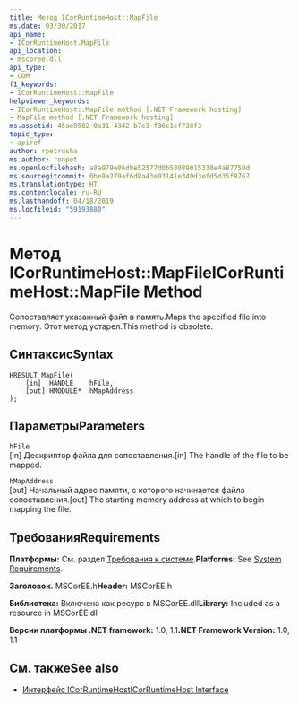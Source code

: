 ```yaml
---
title: Метод ICorRuntimeHost::MapFile
ms.date: 03/30/2017
api_name:
- ICorRuntimeHost.MapFile
api_location:
- mscoree.dll
api_type:
- COM
f1_keywords:
- ICorRuntimeHost::MapFile
helpviewer_keywords:
- ICorRuntimeHost::MapFile method [.NET Framework hosting]
- MapFile method [.NET Framework hosting]
ms.assetid: 45ae0502-0a31-4342-b7e3-f36e1cf738f3
topic_type:
- apiref
author: rpetrusha
ms.author: ronpet
ms.openlocfilehash: a8a979e86dbe52577d0b58089015338e4a87750d
ms.sourcegitcommit: 0be8a279af6d8a43e03141e349d3efd5d35f8767
ms.translationtype: HT
ms.contentlocale: ru-RU
ms.lasthandoff: 04/18/2019
ms.locfileid: "59193880"
---
```

# <a name="icorruntimehostmapfile-method"></a><span data-ttu-id="e628f-102">Метод ICorRuntimeHost::MapFile</span><span class="sxs-lookup"><span data-stu-id="e628f-102">ICorRuntimeHost::MapFile Method</span></span>
<span data-ttu-id="e628f-103">Сопоставляет указанный файл в память.</span><span class="sxs-lookup"><span data-stu-id="e628f-103">Maps the specified file into memory.</span></span> <span data-ttu-id="e628f-104">Этот метод устарел.</span><span class="sxs-lookup"><span data-stu-id="e628f-104">This method is obsolete.</span></span>  
  
## <a name="syntax"></a><span data-ttu-id="e628f-105">Синтаксис</span><span class="sxs-lookup"><span data-stu-id="e628f-105">Syntax</span></span>  
  
```  
HRESULT MapFile(  
    [in]  HANDLE    hFile,  
    [out] HMODULE*  hMapAddress  
);  
```  
  
## <a name="parameters"></a><span data-ttu-id="e628f-106">Параметры</span><span class="sxs-lookup"><span data-stu-id="e628f-106">Parameters</span></span>  
 `hFile`  
 <span data-ttu-id="e628f-107">[in] Дескриптор файла для сопоставления.</span><span class="sxs-lookup"><span data-stu-id="e628f-107">[in] The handle of the file to be mapped.</span></span>  
  
 `hMapAddress`  
 <span data-ttu-id="e628f-108">[out] Начальный адрес памяти, с которого начинается файла сопоставления.</span><span class="sxs-lookup"><span data-stu-id="e628f-108">[out] The starting memory address at which to begin mapping the file.</span></span>  
  
## <a name="requirements"></a><span data-ttu-id="e628f-109">Требования</span><span class="sxs-lookup"><span data-stu-id="e628f-109">Requirements</span></span>  
 <span data-ttu-id="e628f-110">**Платформы:** См. раздел [Требования к системе](../../../../docs/framework/get-started/system-requirements.md).</span><span class="sxs-lookup"><span data-stu-id="e628f-110">**Platforms:** See [System Requirements](../../../../docs/framework/get-started/system-requirements.md).</span></span>  
  
 <span data-ttu-id="e628f-111">**Заголовок.** MSCorEE.h</span><span class="sxs-lookup"><span data-stu-id="e628f-111">**Header:** MSCorEE.h</span></span>  
  
 <span data-ttu-id="e628f-112">**Библиотека:** Включена как ресурс в MSCorEE.dll</span><span class="sxs-lookup"><span data-stu-id="e628f-112">**Library:** Included as a resource in MSCorEE.dll</span></span>  
  
 <span data-ttu-id="e628f-113">**Версии платформы .NET framework:** 1.0, 1.1</span><span class="sxs-lookup"><span data-stu-id="e628f-113">**.NET Framework Version:** 1.0, 1.1</span></span>  
  
## <a name="see-also"></a><span data-ttu-id="e628f-114">См. также</span><span class="sxs-lookup"><span data-stu-id="e628f-114">See also</span></span>

- [<span data-ttu-id="e628f-115">Интерфейс ICorRuntimeHost</span><span class="sxs-lookup"><span data-stu-id="e628f-115">ICorRuntimeHost Interface</span></span>](../../../../docs/framework/unmanaged-api/hosting/icorruntimehost-interface.md)
